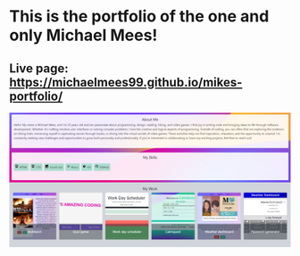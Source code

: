 # This is the portfolio of the one and only Michael Mees!
## Live page: https://michaelmees99.github.io/mikes-portfolio/
![Alt text](/Assets/portfolio%20image.png)